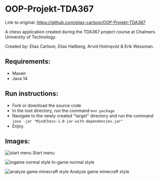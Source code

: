 # OOP-Projekt-TDA367

Link to original: https://github.com/elias-carlson/OOP-Projekt-TDA367

A chess application created during the TDA367 project course at Chalmers University of Technology.

Created by: Elias Carlson, Elias Hallberg, Arvid Holmqvist & Erik Wessman.

## Requirements:
  - Maven
  - Java 14
  
## Run instructions:
  - Fork or download the source code
  - In the root directory, run the command `mvn package`
  - Navigate to the newly created "target" directory and run the command `java -jar "MindChess-1.0-jar-with-dependencies.jar"`
  - Enjoy.
  
## Images:

  ![start menu](https://i.imgur.com/6EnmMBF.png)
  Start menu
  
  ![ingame normal style](https://i.imgur.com/YPyRH5w.png)
  In-game normal style
  
  ![analyze game minecraft style](https://i.imgur.com/c713YSp.png)
  Analyze game minecraft style
